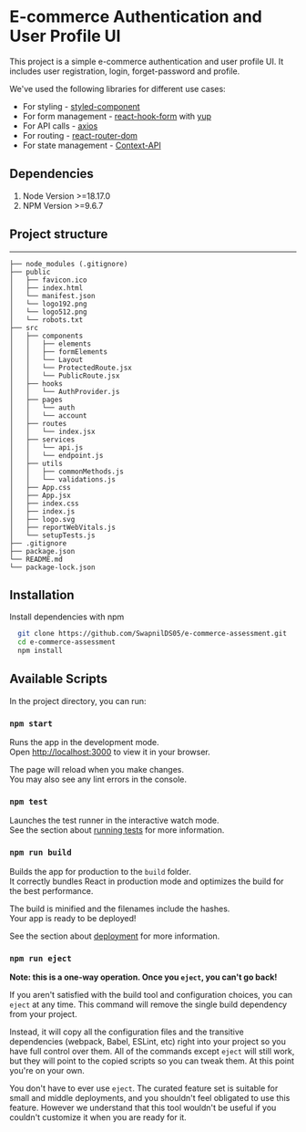 # E-commerce Authentication and User Profile UI

This project is a simple e-commerce authentication and user profile UI. It includes user registration, login, forget-password and profile.

We've used the following libraries for different use cases:
- For styling - [styled-component](https://styled-components.com/)
- For form management - [react-hook-form](https://react-hook-form.com/) with [yup](https://www.npmjs.com/package/yup)
- For API calls - [axios](https://axios-http.com/)
- For routing - [react-router-dom](https://reactrouter.com/)
- For state management - [Context-API](https://legacy.reactjs.org/docs/context.html)

## Dependencies

1. Node Version >=18.17.0
2. NPM Version >=9.6.7

## Project structure
-----------------------------------------

```
├── node_modules (.gitignore)
├── public
│   ├── favicon.ico
│   ├── index.html
│   └── manifest.json
│   └── logo192.png
│   └── logo512.png
│   └── robots.txt
├── src
│   ├── components
│   │   ├── elements
│   │   ├── formElements
│   │   └── Layout
│   │   └── ProtectedRoute.jsx
│   │   └── PublicRoute.jsx
│   ├── hooks
│   │   └── AuthProvider.js
│   ├── pages
│   │   └── auth
│   │   └── account
│   ├── routes
│   │   └── index.jsx
│   ├── services
│   │   └── api.js
│   │   └── endpoint.js
│   ├── utils
│   │   ├── commonMethods.js
│   │   └── validations.js
│   ├── App.css
│   ├── App.jsx
│   ├── index.css
│   ├── index.js
│   ├── logo.svg
│   ├── reportWebVitals.js
│   └── setupTests.js
├── .gitignore
├── package.json
└── README.md
└── package-lock.json
```
## Installation

Install dependencies with npm

```bash
  git clone https://github.com/SwapnilDS05/e-commerce-assessment.git
  cd e-commerce-assessment
  npm install
```
    
## Available Scripts

In the project directory, you can run:

### `npm start`

Runs the app in the development mode.\
Open [http://localhost:3000](http://localhost:3000) to view it in your browser.

The page will reload when you make changes.\
You may also see any lint errors in the console.

### `npm test`

Launches the test runner in the interactive watch mode.\
See the section about [running tests](https://facebook.github.io/create-react-app/docs/running-tests) for more information.

### `npm run build`

Builds the app for production to the `build` folder.\
It correctly bundles React in production mode and optimizes the build for the best performance.

The build is minified and the filenames include the hashes.\
Your app is ready to be deployed!

See the section about [deployment](https://facebook.github.io/create-react-app/docs/deployment) for more information.

### `npm run eject`

**Note: this is a one-way operation. Once you `eject`, you can't go back!**

If you aren't satisfied with the build tool and configuration choices, you can `eject` at any time. This command will remove the single build dependency from your project.

Instead, it will copy all the configuration files and the transitive dependencies (webpack, Babel, ESLint, etc) right into your project so you have full control over them. All of the commands except `eject` will still work, but they will point to the copied scripts so you can tweak them. At this point you're on your own.

You don't have to ever use `eject`. The curated feature set is suitable for small and middle deployments, and you shouldn't feel obligated to use this feature. However we understand that this tool wouldn't be useful if you couldn't customize it when you are ready for it.
